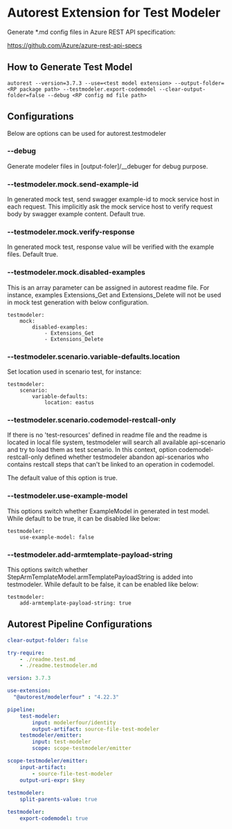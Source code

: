 # Autorest Extension for Test Modeler

Generate \*.md config files in Azure REST API specification:

https://github.com/Azure/azure-rest-api-specs

## How to Generate Test Model

```
autorest --version=3.7.3 --use=<test model extension> --output-folder=<RP package path> --testmodeler.export-codemodel --clear-output-folder=false --debug <RP config md file path>
```

## Configurations

Below are options can be used for autorest.testmodeler

### --debug

Generate modeler files in [output-foler]/\_\_debuger for debug purpose.

### --testmodeler.mock.send-example-id

In generated mock test, send swagger example-id to mock service host in each request. This implicitly ask the mock service host to verify request body by swagger example content. Default true.

### --testmodeler.mock.verify-response

In generated mock test, response value will be verified with the example files. Default true.

### --testmodeler.mock.disabled-examples

This is an array parameter can be assigned in autorest readme file.
For instance, examples Extensions_Get and Extensions_Delete will not be used in mock test generation with below configuration.

```
testmodeler:
    mock:
        disabled-examples:
            - Extensions_Get
            - Extensions_Delete
```

### --testmodeler.scenario.variable-defaults.location

Set location used in scenario test, for instance:

```
testmodeler:
    scenario:
        variable-defaults:
            location: eastus
```

### --testmodeler.scenario.codemodel-restcall-only

If there is no 'test-resources' defined in readme file and the readme is located in local file system, testmodeler will search all available api-scenario and try to load them as test scenario.
In this context, option codemodel-restcall-only defined whether testmodeler abandon api-scenarios who contains restcall steps that can't be linked to an operation in codemodel.

The default value of this option is true.

### --testmodeler.use-example-model

This options switch whether ExampleModel in generated in test model. While default to be true, it can be disabled like below:
```
testmodeler:
    use-example-model: false
```

### --testmodeler.add-armtemplate-payload-string

This options switch whether StepArmTemplateModel.armTemplatePayloadString is added into testmodeler. While default to be false, it can be enabled like below:
```
testmodeler:
    add-armtemplate-payload-string: true
```


## Autorest Pipeline Configurations

```yaml
clear-output-folder: false

try-require:
    - ./readme.test.md
    - ./readme.testmodeler.md

version: 3.7.3

use-extension:
  "@autorest/modelerfour" : "4.22.3"

pipeline:
    test-modeler:
        input: modelerfour/identity
        output-artifact: source-file-test-modeler
    testmodeler/emitter:
        input: test-modeler
        scope: scope-testmodeler/emitter

scope-testmodeler/emitter:
    input-artifact:
        - source-file-test-modeler
    output-uri-expr: $key
    
testmodeler:
    split-parents-value: true
```

```yaml $(debug)
testmodeler:
    export-codemodel: true
```
